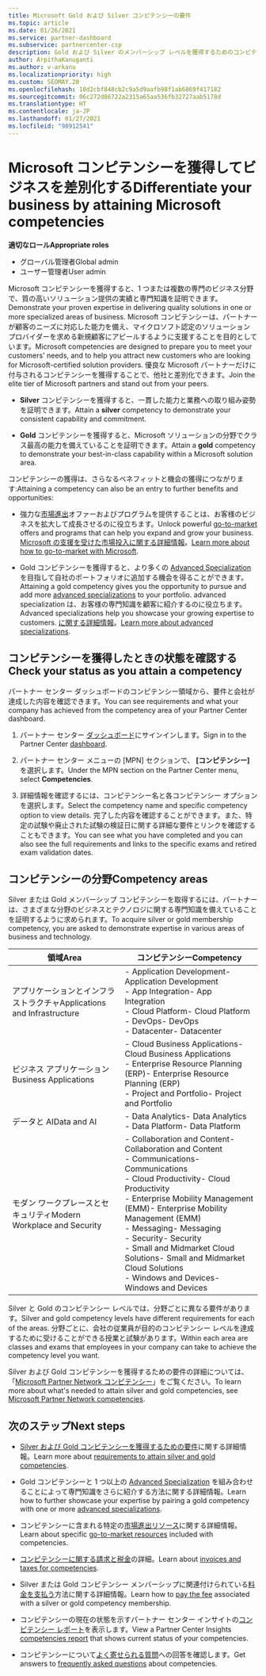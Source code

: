 ```yaml
---
title: Microsoft Gold および Silver コンピテンシーの要件
ms.topic: article
ms.date: 01/26/2021
ms.service: partner-dashboard
ms.subservice: partnercenter-csp
description: Gold および Silver のメンバーシップ レベルを獲得するためのコンピテンシー要件を満たすことにより、優良な Microsoft パートナーの状態を獲得し、新しい顧客の関心を引く方法について説明します。
author: ArpithaKanuganti
ms.author: v-arkanu
ms.localizationpriority: high
ms.custom: SEOMAY.20
ms.openlocfilehash: 10d2cbf848cb2c9a5d9aafb98f1ab6869f417182
ms.sourcegitcommit: 06c272d86722a2315a65aa536fb32727aab5178d
ms.translationtype: HT
ms.contentlocale: ja-JP
ms.lasthandoff: 01/27/2021
ms.locfileid: "98912541"
---
```

# <a name="differentiate-your-business-by-attaining-microsoft-competencies"></a><span data-ttu-id="4f036-103">Microsoft コンピテンシーを獲得してビジネスを差別化する</span><span class="sxs-lookup"><span data-stu-id="4f036-103">Differentiate your business by attaining Microsoft competencies</span></span>

<span data-ttu-id="4f036-104">**適切なロール**</span><span class="sxs-lookup"><span data-stu-id="4f036-104">**Appropriate roles**</span></span>
- <span data-ttu-id="4f036-105">グローバル管理者</span><span class="sxs-lookup"><span data-stu-id="4f036-105">Global admin</span></span>
- <span data-ttu-id="4f036-106">ユーザー管理者</span><span class="sxs-lookup"><span data-stu-id="4f036-106">User admin</span></span>

<span data-ttu-id="4f036-107">Microsoft コンピテンシーを獲得すると、1 つまたは複数の専門のビジネス分野で、質の高いソリューション提供の実績と専門知識を証明できます。</span><span class="sxs-lookup"><span data-stu-id="4f036-107">Demonstrate your proven expertise in delivering quality solutions in one or more specialized areas of business.</span></span> <span data-ttu-id="4f036-108">Microsoft コンピテンシーは、パートナーが顧客のニーズに対応した能力を備え、マイクロソフト認定のソリューション プロバイダーを求める新規顧客にアピールするように支援することを目的としています。</span><span class="sxs-lookup"><span data-stu-id="4f036-108">Microsoft competencies are designed to prepare you to meet your customers' needs, and to help you attract new customers who are looking for Microsoft-certified solution providers.</span></span> <span data-ttu-id="4f036-109">優良な Microsoft パートナーだけに付与されるコンピテンシーを獲得することで、他社と差別化できます。</span><span class="sxs-lookup"><span data-stu-id="4f036-109">Join the elite tier of Microsoft partners and stand out from your peers.</span></span>

- <span data-ttu-id="4f036-110">**Silver** コンピテンシーを獲得すると、一貫した能力と業務への取り組み姿勢を証明できます。</span><span class="sxs-lookup"><span data-stu-id="4f036-110">Attain a **silver** competency to demonstrate your consistent capability and commitment.</span></span>

- <span data-ttu-id="4f036-111">**Gold** コンピテンシーを獲得すると、Microsoft ソリューションの分野でクラス最高の能力を備えていることを証明できます。</span><span class="sxs-lookup"><span data-stu-id="4f036-111">Attain a **gold** competency to demonstrate your best-in-class capability within a Microsoft solution area.</span></span>

<span data-ttu-id="4f036-112">コンピテンシーの獲得は、さらなるベネフィットと機会の獲得につながります:</span><span class="sxs-lookup"><span data-stu-id="4f036-112">Attaining a competency can also be an entry to further benefits and opportunities:</span></span>

- <span data-ttu-id="4f036-113">強力な[市場進出](mpn-learn-about-go-to-market-benefits.md)オファーおよびプログラムを提供することは、お客様のビジネスを拡大して成長させるのに役立ちます。</span><span class="sxs-lookup"><span data-stu-id="4f036-113">Unlock powerful [go-to-market](mpn-learn-about-go-to-market-benefits.md) offers and programs that can help you expand and grow your business.</span></span> <span data-ttu-id="4f036-114">[Microsoft の支援を受けた市場投入に関する詳細情報](https://partner.microsoft.com/solutions/go-to-market)。</span><span class="sxs-lookup"><span data-stu-id="4f036-114">[Learn more about how to go-to-market with Microsoft](https://partner.microsoft.com/solutions/go-to-market).</span></span>

- <span data-ttu-id="4f036-115">Gold コンピテンシーを獲得すると、より多くの [Advanced Specialization](advanced-specializations.md) を目指して自社のポートフォリオに追加する機会を得ることができます。</span><span class="sxs-lookup"><span data-stu-id="4f036-115">Attaining a gold competency gives you the opportunity to pursue and add more [advanced specializations](advanced-specializations.md) to your portfolio.</span></span> <span data-ttu-id="4f036-116">advanced specialization は、お客様の専門知識を顧客に紹介するのに役立ちます。</span><span class="sxs-lookup"><span data-stu-id="4f036-116">Advanced specializations help you showcase your growing expertise to customers.</span></span> <span data-ttu-id="4f036-117">[ に関する詳細情報](https://partner.microsoft.com/membership/advanced-specialization)。</span><span class="sxs-lookup"><span data-stu-id="4f036-117">[Learn more about advanced specializations](https://partner.microsoft.com/membership/advanced-specialization).</span></span>

## <a name="check-your-status-as-you-attain-a-competency"></a><span data-ttu-id="4f036-118">コンピテンシーを獲得したときの状態を確認する</span><span class="sxs-lookup"><span data-stu-id="4f036-118">Check your status as you attain a competency</span></span>

<span data-ttu-id="4f036-119">パートナー センター ダッシュボードのコンピテンシー領域から、要件と会社が達成した内容を確認できます。</span><span class="sxs-lookup"><span data-stu-id="4f036-119">You can see requirements and what your company has achieved from the competency area of your Partner Center dashboard.</span></span>

1. <span data-ttu-id="4f036-120">パートナー センター [ダッシュボード](https://partner.microsoft.com/dashboard/home)にサインインします。</span><span class="sxs-lookup"><span data-stu-id="4f036-120">Sign in to the Partner Center [dashboard](https://partner.microsoft.com/dashboard/home).</span></span>

2. <span data-ttu-id="4f036-121">パートナー センター メニューの [MPN] セクションで、 **[コンピテンシー]** を選択します。</span><span class="sxs-lookup"><span data-stu-id="4f036-121">Under the MPN section on the Partner Center menu, select **Competencies**.</span></span>

3. <span data-ttu-id="4f036-122">詳細情報を確認するには、コンピテンシー名と各コンピテンシー オプションを選択します。</span><span class="sxs-lookup"><span data-stu-id="4f036-122">Select the competency name and specific competency option to view details.</span></span> <span data-ttu-id="4f036-123">完了した内容を確認することができます。また、特定の試験や廃止された試験の検証日に関する詳細な要件とリンクを確認することもできます。</span><span class="sxs-lookup"><span data-stu-id="4f036-123">You can see what you have completed and you can also see the full requirements and links to the specific exams and retired exam validation dates.</span></span>

## <a name="competency-areas"></a><span data-ttu-id="4f036-124">コンピテンシーの分野</span><span class="sxs-lookup"><span data-stu-id="4f036-124">Competency areas</span></span>

<span data-ttu-id="4f036-125">Silver または Gold メンバーシップ コンピテンシーを取得するには、パートナーは、さまざまな分野のビジネスとテクノロジに関する専門知識を備えていることを証明するように求められます。</span><span class="sxs-lookup"><span data-stu-id="4f036-125">To acquire silver or gold membership competency, you are asked to demonstrate expertise in various areas of business and technology.</span></span>

|<span data-ttu-id="4f036-126">**領域**</span><span class="sxs-lookup"><span data-stu-id="4f036-126">**Area**</span></span>            |<span data-ttu-id="4f036-127">**コンピテンシー**</span><span class="sxs-lookup"><span data-stu-id="4f036-127">**Competency**</span></span>                    |
|--------------------|--------------------------------|
|<span data-ttu-id="4f036-128">アプリケーションとインフラストラクチャ</span><span class="sxs-lookup"><span data-stu-id="4f036-128">Applications and Infrastructure</span></span>| <span data-ttu-id="4f036-129">- Application Development</span><span class="sxs-lookup"><span data-stu-id="4f036-129">- Application Development</span></span><br/> <span data-ttu-id="4f036-130">- App Integration</span><span class="sxs-lookup"><span data-stu-id="4f036-130">- App Integration</span></span><br/> <span data-ttu-id="4f036-131">- Cloud Platform</span><span class="sxs-lookup"><span data-stu-id="4f036-131">- Cloud Platform</span></span><br/> <span data-ttu-id="4f036-132">- DevOps</span><span class="sxs-lookup"><span data-stu-id="4f036-132">- DevOps</span></span><br/> <span data-ttu-id="4f036-133">- Datacenter</span><span class="sxs-lookup"><span data-stu-id="4f036-133">- Datacenter</span></span> |
|<span data-ttu-id="4f036-134">ビジネス アプリケーション</span><span class="sxs-lookup"><span data-stu-id="4f036-134">Business Applications</span></span> | <span data-ttu-id="4f036-135">- Cloud Business Applications</span><span class="sxs-lookup"><span data-stu-id="4f036-135">- Cloud Business Applications</span></span></br> <span data-ttu-id="4f036-136">- Enterprise Resource Planning (ERP)</span><span class="sxs-lookup"><span data-stu-id="4f036-136">- Enterprise Resource Planning (ERP)</span></span></br> <span data-ttu-id="4f036-137">- Project and Portfolio</span><span class="sxs-lookup"><span data-stu-id="4f036-137">- Project and Portfolio</span></span> |
|<span data-ttu-id="4f036-138">データと AI</span><span class="sxs-lookup"><span data-stu-id="4f036-138">Data and AI</span></span>| <span data-ttu-id="4f036-139">- Data Analytics</span><span class="sxs-lookup"><span data-stu-id="4f036-139">- Data Analytics</span></span><br/> <span data-ttu-id="4f036-140">- Data Platform</span><span class="sxs-lookup"><span data-stu-id="4f036-140">- Data Platform</span></span> |
|<span data-ttu-id="4f036-141">モダン ワークプレースとセキュリティ</span><span class="sxs-lookup"><span data-stu-id="4f036-141">Modern Workplace and Security</span></span> | <span data-ttu-id="4f036-142">- Collaboration and Content</span><span class="sxs-lookup"><span data-stu-id="4f036-142">- Collaboration and Content</span></span><br/> <span data-ttu-id="4f036-143">- Communications</span><span class="sxs-lookup"><span data-stu-id="4f036-143">- Communications</span></span><br/> <span data-ttu-id="4f036-144">- Cloud Productivity</span><span class="sxs-lookup"><span data-stu-id="4f036-144">- Cloud Productivity</span></span><br/> <span data-ttu-id="4f036-145">- Enterprise Mobility Management (EMM)</span><span class="sxs-lookup"><span data-stu-id="4f036-145">- Enterprise Mobility Management (EMM)</span></span><br/> <span data-ttu-id="4f036-146">- Messaging</span><span class="sxs-lookup"><span data-stu-id="4f036-146">- Messaging</span></span><br/> <span data-ttu-id="4f036-147">- Security</span><span class="sxs-lookup"><span data-stu-id="4f036-147">- Security</span></span><br/> <span data-ttu-id="4f036-148">- Small and Midmarket Cloud Solutions</span><span class="sxs-lookup"><span data-stu-id="4f036-148">- Small and Midmarket Cloud Solutions</span></span><br/> <span data-ttu-id="4f036-149">- Windows and Devices</span><span class="sxs-lookup"><span data-stu-id="4f036-149">- Windows and Devices</span></span> |

<span data-ttu-id="4f036-150">Silver と Gold のコンピテンシー レベルでは、分野ごとに異なる要件があります。</span><span class="sxs-lookup"><span data-stu-id="4f036-150">Silver and gold competency levels have different requirements for each of the areas.</span></span> <span data-ttu-id="4f036-151">分野ごとに、会社の従業員が目的のコンピテンシー レベルを達成するために受けることができる授業と試験があります。</span><span class="sxs-lookup"><span data-stu-id="4f036-151">Within each area are classes and exams that employees in your company can take to achieve the competency level you want.</span></span> 

<span data-ttu-id="4f036-152">Silver および Gold コンピテンシーを獲得するための要件の詳細については、「[Microsoft Partner Network コンピテンシー](https://partner.microsoft.com/membership/competencies)」をご覧ください。</span><span class="sxs-lookup"><span data-stu-id="4f036-152">To learn more about what's needed to attain silver and gold competencies, see [Microsoft Partner Network competencies](https://partner.microsoft.com/membership/competencies).</span></span>

## <a name="next-steps"></a><span data-ttu-id="4f036-153">次のステップ</span><span class="sxs-lookup"><span data-stu-id="4f036-153">Next steps</span></span>

- <span data-ttu-id="4f036-154">[Silver および Gold コンピテンシーを獲得するための要件](https://partner.microsoft.com/membership/competencies)に関する詳細情報。</span><span class="sxs-lookup"><span data-stu-id="4f036-154">Learn more about [requirements to attain silver and gold competencies](https://partner.microsoft.com/membership/competencies).</span></span>

- <span data-ttu-id="4f036-155">Gold コンピテンシーと 1 つ以上の [Advanced Specialization](advanced-specializations.md) を組み合わせることによって専門知識をさらに紹介する方法に関する詳細情報。</span><span class="sxs-lookup"><span data-stu-id="4f036-155">Learn how to further showcase your expertise by pairing a gold competency with one or more [advanced specializations](advanced-specializations.md).</span></span>

- <span data-ttu-id="4f036-156">コンピテンシーに含まれる特定の[市場進出リソース](mpn-learn-about-go-to-market-benefits.md)に関する詳細情報。</span><span class="sxs-lookup"><span data-stu-id="4f036-156">Learn about specific [go-to-market resources](mpn-learn-about-go-to-market-benefits.md) included with competencies.</span></span>

- <span data-ttu-id="4f036-157">[コンピテンシーに関する請求と税金](mpn-view-print-maps-invoice.md)の詳細。</span><span class="sxs-lookup"><span data-stu-id="4f036-157">Learn about [invoices and taxes for competencies](mpn-view-print-maps-invoice.md).</span></span>

- <span data-ttu-id="4f036-158">Silver または Gold コンピテンシー メンバーシップに関連付けられている[料金を支払う](mpn-pay-fee-silver-gold-competency.md)方法に関する詳細情報。</span><span class="sxs-lookup"><span data-stu-id="4f036-158">Learn how to [pay the fee](mpn-pay-fee-silver-gold-competency.md) associated with a silver or gold competency membership.</span></span>

- <span data-ttu-id="4f036-159">コンピテンシーの現在の状態を示すパートナー センター インサイトの[コンピテンシー レポート](pci-competencies-report.md)を表示します。</span><span class="sxs-lookup"><span data-stu-id="4f036-159">View a Partner Center Insights [competencies report](pci-competencies-report.md) that shows current status of your competencies.</span></span>

- <span data-ttu-id="4f036-160">コンピテンシーについて[よく寄せられる質問](competencies-faq.md)への回答を確認します。</span><span class="sxs-lookup"><span data-stu-id="4f036-160">Get answers to [frequently asked questions](competencies-faq.md) about competencies.</span></span>
